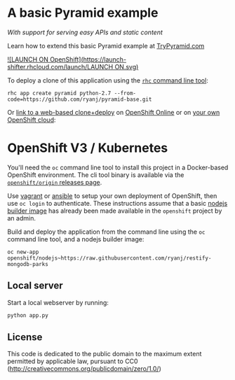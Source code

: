 # A basic Pyramid example
*With support for serving easy APIs and static content*

Learn how to extend this basic Pyramid example at [TryPyramid.com](http://trypyramid.com/)

[![LAUNCH ON OpenShift](https://launch-shifter.rhcloud.com/launch/LAUNCH ON.svg)](https://launch-shifter.rhcloud.com/r?url=https%3A%2F%2Fopenshift.redhat.com%2Fapp%2Fconsole%2Fapplication_type%2Fcustom%3F%26cartridges%5B%5D%3Dpython%26initial_git_url%3Dhttps%3A%2F%2Fgithub.com%2Fryanj%2Fpyramid-base.git%26name%3Dpyramid)

To deploy a clone of this application using the [`rhc` command line tool](http://rubygems.org/gems/rhc):

    rhc app create pyramid python-2.7 --from-code=https://github.com/ryanj/pyramid-base.git
    
Or [link to a web-based clone+deploy](https://openshift.redhat.com/app/console/application_type/custom?cartridges%5B%5D=python-2.7&initial_git_url=https%3A%2F%2Fgithub.com%2Fryanj%2Fpyramid-base.git) on [OpenShift Online](http://OpenShift.com) or on [your own OpenShift cloud](http://openshift.org/): 

# OpenShift V3 / Kubernetes

You'll need the `oc` command line tool to install this project in a Docker-based OpenShift environment.  The cli tool binary is available via the [`openshift/origin` releases page](https://github.com/openshift/origin/releases/).

Use [vagrant](http://openshift.org/vm) or [ansible](https://github.com/openshift/openshift-ansible) to setup your own deployment of OpenShift, then use `oc login` to authenticate. These instructions assume that a basic [nodejs builder image](https://github.com/openshift/origin/tree/master/examples/image-streams) has already been made available in the `openshift` project by an admin.

Build and deploy the application from the command line using the `oc` command line tool, and a nodejs builder image:

    oc new-app openshift/nodejs~https://raw.githubusercontent.com/ryanj/restify-mongodb-parks

## Local server
Start a local webserver by running:

```bash
python app.py
```

## License
This code is dedicated to the public domain to the maximum extent permitted by applicable law, pursuant to CC0 (http://creativecommons.org/publicdomain/zero/1.0/)
